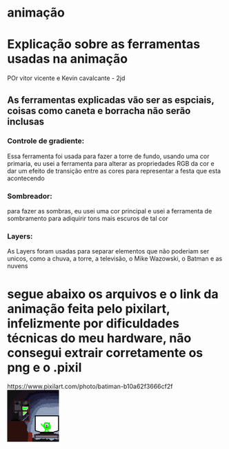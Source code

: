 # animação
<div>
<h1> Explicação sobre as ferramentas usadas na animação </h1>
</div>
<div>
  POr vitor vicente e Kevin cavalcante - 2jd
</div>

<h2>
  <div>
    As ferramentas explicadas vão ser as espciais, coisas como caneta e borracha não serão inclusas
  </div>
</h2>
                
<h3>
  <div>
  Controle de gradiente:
  </div>
</h3>
<div>
  Essa ferramenta foi usada para fazer a torre de fundo, usando uma cor primaria, eu usei a ferramenta para alterar as propriedades RGB da cor e dar um efeito de transição entre as cores para representar a festa que esta acontecendo
</div>
<div>
  <h3> Sombreador: </h3>
</div>
<div>
  para fazer as sombras, eu usei uma cor principal e usei a ferramenta de sombramento para adiquirir tons mais escuros de tal cor
</div>
<div>
  <h3>
    Layers:
  </h3>
</div>
<div>
  As Layers foram usadas para separar elementos que não poderiam ser unicos, como a chuva, a torre, a televisão, o Mike Wazowski, o Batman e as nuvens
</div>
<div>
  <h1>
    segue abaixo os arquivos e o link da animação feita pelo pixilart, infelizmente por dificuldades técnicas do meu hardware, não consegui extrair corretamente os png e o .pixil
  </h1>
</div>
<https://www.pixilart.com/photo/batiman-b10a62f3666cf2f>
<div>
  https://www.pixilart.com/photo/batiman-b10a62f3666cf2f
</div>
  <img src="/img/pixilart-drawing.gif">
</div>
